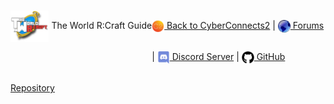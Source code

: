 <nav style="height:50px;line-height:50px;margin-top:-10px">
	<div style="float:left"><img src="img/logo.png" height="50" style="vertical-align:middle"> The World R:Craft Guide</div>
	<a href="http://cyberconnects2.com/"><img src="img/www.png" height="20" style="vertical-align:middle"> Back to CyberConnects2</a> |
	<a href="http://forums.cyberconnects2.com/"><img src="img/forums.png" height="20" style="vertical-align:middle"> Forums</a> |
	<a href="https://discord.gg/Jyn5m6Q"><img src="img/discord.png" height="20" style="vertical-align:middle"> Discord Server</a> |
	<a href="https://github.com/AzureZhen/ElectronLauncher/"><img src="img/github-repo.png" height="20" style="vertical-align:middle"> GitHub Repository</a>
</nav>